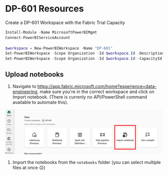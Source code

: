 # DP-601 Resources

Create a DP-601 Workspace with the Fabric Trial Capacity

```powershell
Install-Module -Name MicrosoftPowerBIMgmt
Connect-PowerBIServiceAccount

$workspace = New-PowerBIWorkspace -Name "DP-601"
Set-PowerBIWorkspace -Scope Organization -Id $workspace.Id -Description "Course DP-601: Implementing a Lakehouse with Microsoft Fabric" 
Set-PowerBIWorkspace -Scope Organization -Id $workspace.Id -CapacityId 8774B796-23F5-4833-A18B-5FC6F2026E66 # Fabric Trial Capacity
```

## Upload notebooks

1. Navigate to https://app.fabric.microsoft.com/home?experience=data-engineering, make sure you're in the correct workspace and click on Import notebook. (There is currenly no API/PowerShell command available to automate this).

![import-notebook](./images/import-notebook.png)

1. Import the notebooks from the `notebooks` folder (you can select multiple files at once 😉)
